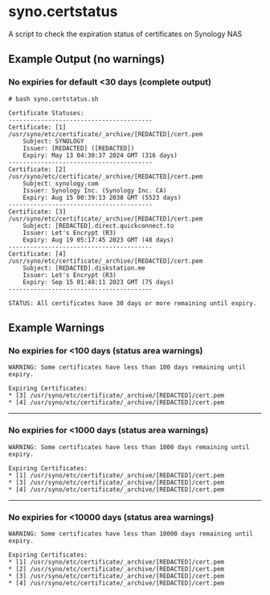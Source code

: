 # syno.certstatus
A script to check the expiration status of certificates on Synology NAS

## Example Output (no warnings)

### No expiries for default <30 days (complete output)

    # bash syno.certstatus.sh

    Certificate Statuses:
    ----------------------------------------
    Certificate: [1] /usr/syno/etc/certificate/_archive/[REDACTED]/cert.pem
        Subject: SYNOLOGY
        Issuer: [REDACTED] ([REDACTED])
        Expiry: May 13 04:30:37 2024 GMT (316 days)
    ----------------------------------------
    Certificate: [2] /usr/syno/etc/certificate/_archive/[REDACTED]/cert.pem
        Subject: synology.com
        Issuer: Synology Inc. (Synology Inc. CA)
        Expiry: Aug 15 00:39:13 2038 GMT (5523 days)
    ----------------------------------------
    Certificate: [3] /usr/syno/etc/certificate/_archive/[REDACTED]/cert.pem
        Subject: [REDACTED].direct.quickconnect.to
        Issuer: Let's Encrypt (R3)
        Expiry: Aug 19 05:17:45 2023 GMT (48 days)
    ----------------------------------------
    Certificate: [4] /usr/syno/etc/certificate/_archive/[REDACTED]/cert.pem
        Subject: [REDACTED].diskstation.me
        Issuer: Let's Encrypt (R3)
        Expiry: Sep 15 01:48:11 2023 GMT (75 days)
    ----------------------------------------

    STATUS: All certificates have 30 days or more remaining until expiry.

## Example Warnings

### No expiries for <100 days (status area warnings)

    WARNING: Some certificates have less than 100 days remaining until expiry.

    Expiring Certificates:
    * [3] /usr/syno/etc/certificate/_archive/[REDACTED]/cert.pem
    * [4] /usr/syno/etc/certificate/_archive/[REDACTED]/cert.pem

----

### No expiries for <1000 days (status area warnings)

    WARNING: Some certificates have less than 1000 days remaining until expiry.

    Expiring Certificates:
    * [1] /usr/syno/etc/certificate/_archive/[REDACTED]/cert.pem
    * [3] /usr/syno/etc/certificate/_archive/[REDACTED]/cert.pem
    * [4] /usr/syno/etc/certificate/_archive/[REDACTED]/cert.pem

----

### No expiries for <10000 days (status area warnings)

    WARNING: Some certificates have less than 10000 days remaining until expiry.

    Expiring Certificates:
    * [1] /usr/syno/etc/certificate/_archive/[REDACTED]/cert.pem
    * [2] /usr/syno/etc/certificate/_archive/[REDACTED]/cert.pem
    * [3] /usr/syno/etc/certificate/_archive/[REDACTED]/cert.pem
    * [4] /usr/syno/etc/certificate/_archive/[REDACTED]/cert.pem
